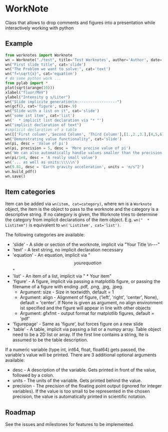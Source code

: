 WorkNote
========

Class that allows to drop comments and figures into a presentation while interactively working with python

Example
-------

```python
from worknotes import Worknote
wn = Worknote("./test", title='Test Worknotes', author='Author', date='\\today')
wn("First slide title", cat='slide')
wn("The Problem we want to solve:", cat='text')
wn("f=\sqrt{x}", cat='equation')
# do some python work ...
from pylab import *
plot(sqrt(arange(10)))
xlabel("fluor/MeV")
ylabel("Intensity g s/Liter")
wn("Slide implicite generation\n------------------")
wn(gcf(), cat='figure', size=.9)
wn("Slide with a list on it", cat='slide')
wn('some ist item', cat='list')
wn('  * implicit list declaration via "* "')
wn("implicit declaration of text")
#implicit declaration of a table
wn([['First column','Second Column', 'Third Column'],[1.,2.,3.],[4,5,6]])
wn("Demonstrating value functionality", cat='slide')
wn(pi, desc = 'Value of pi')
wn(pi, precision = 5, desc = 'More precise value of pi')
wn('We can also automatically handle values smaller than the precision...\\\\\n')
wn(pi/1e8, desc = 'A really small value')
wn('... as well as units:\\\\\n')
wn(9.81, desc = 'Earth gravity acceleration', units = 'm/s^2')
wn.build_pdf()
wn.save()
```

Item categories
---------------
Item can be added via `wn(item, cat=category)`, where wn is a `Worknote` object, the item is the object to pass to the worknote and the category is a descriptive string. If no category is given, the Worknote tries to determine the category from implicit declarations of the item object. E.g. `wn("  * Listitem")` is equivalent to `wn('Listitem', cat='list')`.

The following categories are available:

  * 'slide' - A slide or section of the worknote, implicit via "Your Title \n---"
  * 'text' - A text string, no implicit declaration necessary
  * 'equation' - An equation, implicit via "$$ your equation $$"
  * 'list' - An item of a list, implicit via "  * Your item"
  * 'figure' - A figure, implicit via passing a matplotlib figure, or passing the filename of a figure with ending .pdf, .png, .jpg, .jpeg. 
      - Argument: size - Size in textwidth, default = 1
      - Argument: align - Alignment of figure, ('left', 'right', 'center', None), default = 'center'. If None is given as argument, no align environment ist specified and the figure will appear in line with other objects
      - Argument: gfxfmt - output format for matplotlib figures, default = 'pdf'
  * 'figurepage' - Same as 'figure', but forces figure on a new slide
  * 'table' - A table, implicit via passing a list or a numpy array. Table object need to be a 2D list or array. If the first line contains a string, Ite is assumed to be the table description.
  
If a numeric variable (type int, int64, float, float64) gets passed, the variable's value will be printed. There are 3 additional optional arguments available:

 * desc - A description of the variable. Gets printed in front of the value, followed by a colon.
 * units - The units of the variable. Gets printed behind the value.
 * precision - The precision of the floating point output (ignored for integer variables). If the value is too small to be represented in the chosen precision, the value is automatically printed in scientific notation.
 
  
Roadmap
-------

See the issues and milestones for features to be implemented.
